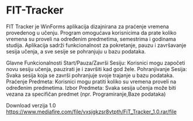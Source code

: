 # FIT-Tracker

FIT Tracker je WinForms aplikacija dizajnirana za praćenje vremena provedenog u učenju. Program omogućava korisnicima da prate koliko vremena su proveli na određenim predmetima, semestrima i godinama studija. Aplikacija sadrži funkcionalnost za pokretanje, pauzu i završavanje sesija učenja, a sve sesije se pohranjuju u bazu podataka.

Glavne Funkcionalnosti
Start/Pauza/Završi Sesiju: Korisnici mogu započeti novu sesiju učenja, pauzirati je i završiti kad god žele.
Pohranjivanje Sesija: Svaka sesija koja se završi pohranjuje svoje trajanje u bazu podataka.
Praćenje Predmeta: Korisnici mogu pratiti koliko su vremena proveli na određenim predmetima.
Izbor Predmeta: Svaka sesija učenja može biti vezana za specifičan predmet (npr. Programiranje,Baze podataka)

Download verzija 1.0
https://www.mediafire.com/file/vxsjgkzsr8vtpth/FiT_Tracker_1.0.rar/file
